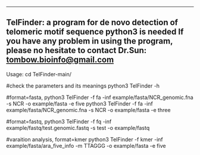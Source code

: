------------------------------------------------------
TelFinder: a program for de novo detection of telomeric motif sequence
python3 is needed
If you have any problem in using the program, please no hesitate to 
contact Dr.Sun: tombow.bioinfo@gmail.com
------------------------------------------------------

Usage:
cd TelFinder-main/

#check the parameters and its meanings
python3 TelFinder -h

#format=fasta,
python3 TelFinder -f fa -inf example/fasta/NCR_genomic.fna -s NCR -o example/fasta -e five
python3 TelFinder -f fa -inf example/fasta/NCR_genomic.fna -s NCR -o example/fasta -e three

#format=fastq,
python3 TelFinder -f fq -inf example/fastq/test.genomic.fastq -s test -o example/fastq

#varaition analysis, format=kmer
python3 TelFinder -f kmer -inf example/fasta/ara_five_info -m TTAGGG -o example/fasta -e five

